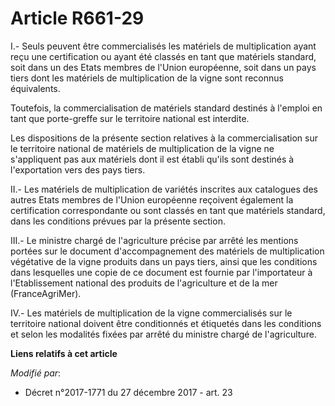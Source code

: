 # Article R661-29

I.- Seuls peuvent être commercialisés les matériels de multiplication ayant reçu une certification ou ayant été classés en
tant que matériels standard, soit dans un des Etats membres de l'Union européenne, soit dans un pays tiers dont les matériels
de multiplication de la vigne sont reconnus équivalents.

Toutefois, la commercialisation de matériels standard destinés à l'emploi en tant que porte-greffe sur le territoire national
est interdite.

Les dispositions de la présente section relatives à la commercialisation sur le territoire national de matériels de
multiplication de la vigne ne s'appliquent pas aux matériels dont il est établi qu'ils sont destinés à l'exportation vers des
pays tiers.

II.- Les matériels de multiplication de variétés inscrites aux catalogues des autres Etats membres de l'Union européenne
reçoivent également la certification correspondante ou sont classés en tant que matériels standard, dans les conditions
prévues par la présente section.

III.- Le ministre chargé de l'agriculture précise par arrêté les mentions portées sur le document d'accompagnement des
matériels de multiplication végétative de la vigne produits dans un pays tiers, ainsi que les conditions dans lesquelles une
copie de ce document est fournie par l'importateur à l'Etablissement national des produits de l'agriculture et de la mer
(FranceAgriMer).

IV.- Les matériels de multiplication de la vigne commercialisés sur le territoire national doivent être conditionnés et
étiquetés dans les conditions et selon les modalités fixées par arrêté du ministre chargé de l'agriculture.

**Liens relatifs à cet article**

_Modifié par_:

  - Décret n°2017-1771 du 27 décembre 2017 - art. 23
